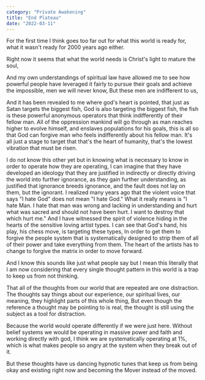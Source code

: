 ```yaml
---
category: "Private Awakening" 
title: "End Plateau"
date: "2022-03-11"
---
```


For the first time I think goes too far out for what this world is ready for, what it wasn't ready for 2000 years ago either. 

Right now it seems that what the world needs is Christ's light to mature the soul, 

And my own understandings of spiritual law have allowed me to see how powerful people have leveraged it fairly to pursue their goals and achieve the impossible, men we will never know, 
But these men are indifferent to us, 

And it has been revealed to me where god's heart is pointed, that just as Satan targets the biggest fish, 
God is also targeting the biggest fish, the fish is these powerful anonymous operators that think indifferently of their fellow man. 
All of the oppression mankind will go through as man reaches higher to evolve himself, and enslaves populations for his goals, this is all so that God can forgive man who feels indifferently about his fellow man. It's all just a stage to target that that's the heart of humanity, that's the lowest vibration that must be risen. 

I do not know this other yet but in knowing what is necessary to know in order to operate how they are operating, I can imagine that they have developed an ideology that they are justified in indirectly or directly driving the world into further ignorance, as they gain further understanding, as justified that ignorance breeds ignorance, and the fault does not lay on them, but the ignorant.
I realized many years ago that the violent voice that says "I hate God" does not mean "I hate God." What it really means is "I hate Man. I hate that man was wrong and lacking in understanding and hurt what was sacred and should not have been hurt. 
I want to destroy that which hurt me." And I have witnessed the spirit of violence hiding in the hearts of the sensitive loving artist types. I can see that God's hand, his play, his chess move, is targeting these types, 
In order to get them to forgive the people system that is systematically designed to strip them of all of their power and take everything from them. 
The heart of the artists has to change to forgive the matrix in order to move forward. 

 And I know this sounds like just what people say but I mean this literally that I am now considering that every single thought pattern in this world is a trap to keep us from not thinking.

That all of the thoughts from our world that are repeated are one distraction.
The thoughts say things about our experience, our spiritual lives, our meaning, they highlight parts of this whole thing, 
But even though the reference a thought may be pointing to is real, the thought is still using the subject as a tool for distraction. 

Because the world would operate differently if we were just here. Without belief systems we would be operating in massive power and faith and working directly with god, I think we are systematically operating at 1%, which is what makes people so angry at the system when they break out of it. 

But these thoughts have us dancing hypnotic tunes that keep us from being okay and existing right now and becoming the Mover instead of the moved. 
